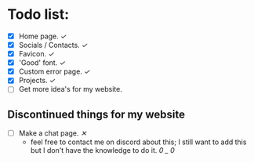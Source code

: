 
# Todo list:

* [X] Home page. *✓*
* [x] Socials / Contacts. *✓*
* [x] Favicon.  *✓*
* [x] 'Good' font.  *✓*
* [x] Custom error page.  *✓*
* [X] Projects. *✓*
* [ ] Get more idea's for my website.

## Discontinued things for my website

* [ ] Make a chat page.  *✕*
  * feel free to contact me on discord about this; I still want to add this but I don't have the knowledge to do it. *0 _ 0*
